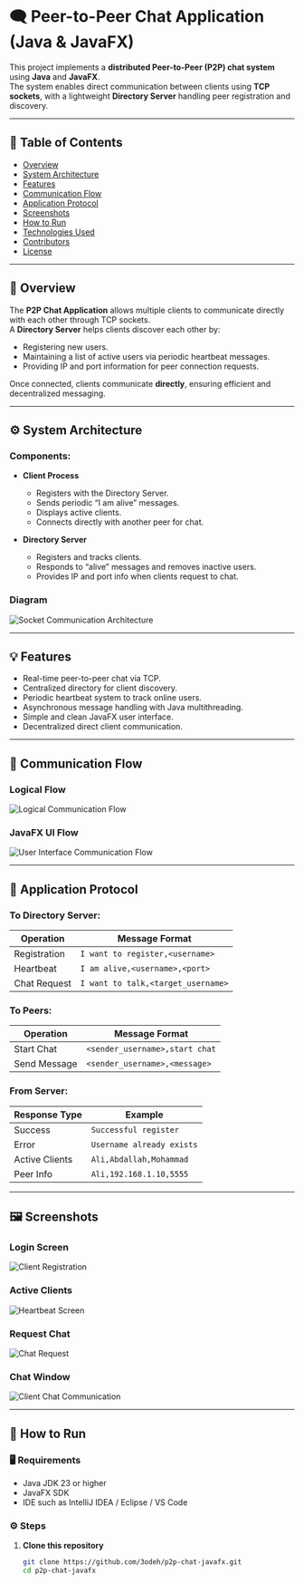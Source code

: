 # 🗨️ Peer-to-Peer Chat Application (Java & JavaFX)

This project implements a **distributed Peer-to-Peer (P2P) chat system** using **Java** and **JavaFX**.  
The system enables direct communication between clients using **TCP sockets**, with a lightweight **Directory Server** handling peer registration and discovery.

---

## 📖 Table of Contents
- [Overview](#overview)
- [System Architecture](#system-architecture)
- [Features](#features)
- [Communication Flow](#communication-flow)
- [Application Protocol](#application-protocol)
- [Screenshots](#screenshots)
- [How to Run](#how-to-run)
- [Technologies Used](#technologies-used)
- [Contributors](#contributors)
- [License](#license)

---

## 🧩 Overview

The **P2P Chat Application** allows multiple clients to communicate directly with each other through TCP sockets.  
A **Directory Server** helps clients discover each other by:
- Registering new users.
- Maintaining a list of active users via periodic heartbeat messages.
- Providing IP and port information for peer connection requests.

Once connected, clients communicate **directly**, ensuring efficient and decentralized messaging.

---

## ⚙️ System Architecture

### Components:
- **Client Process**
  - Registers with the Directory Server.
  - Sends periodic “I am alive” messages.
  - Displays active clients.
  - Connects directly with another peer for chat.

- **Directory Server**
  - Registers and tracks clients.
  - Responds to “alive” messages and removes inactive users.
  - Provides IP and port info when clients request to chat.

### Diagram
![Socket Communication Architecture](https://github.com/user-attachments/assets/f01002ab-ada0-42ec-b4f7-db53a29a8e9b)


---

## 💡 Features
- Real-time peer-to-peer chat via TCP.
- Centralized directory for client discovery.
- Periodic heartbeat system to track online users.
- Asynchronous message handling with Java multithreading.
- Simple and clean JavaFX user interface.
- Decentralized direct client communication.

---

## 🔄 Communication Flow

### Logical Flow
![Logical Communication Flow](https://github.com/user-attachments/assets/33b052db-4977-4450-8b7e-7206d34ddd19)

### JavaFX UI Flow
![User Interface Communication Flow](https://github.com/user-attachments/assets/3b4e8d3c-6814-4f90-89e4-30a6788200c7)

---

## 🧠 Application Protocol

### To Directory Server:
| Operation | Message Format |
|------------|----------------|
| Registration | `I want to register,<username>` |
| Heartbeat | `I am alive,<username>,<port>` |
| Chat Request | `I want to talk,<target_username>` |

### To Peers:
| Operation | Message Format |
|------------|----------------|
| Start Chat | `<sender_username>,start chat` |
| Send Message | `<sender_username>,<message>` |

### From Server:
| Response Type | Example |
|----------------|----------|
| Success | `Successful register` |
| Error | `Username already exists` |
| Active Clients | `Ali,Abdallah,Mohammad` |
| Peer Info | `Ali,192.168.1.10,5555` |

---

## 🖼️ Screenshots

### Login Screen
![Client Registration](https://github.com/user-attachments/assets/97987201-cdc6-42d9-88dc-8405763d4b64)

### Active Clients
![Heartbeat Screen](https://github.com/user-attachments/assets/fe637127-4fdf-4ad7-9ee8-f3fe6772d76b)

### Request Chat
![Chat Request](https://github.com/user-attachments/assets/1bc004da-8848-450b-8f8c-9a79c3e5672e)

### Chat Window
![Client Chat Communication](https://github.com/user-attachments/assets/4d04a0b5-7b12-449f-8769-8112425957c8)

---

## 🚀 How to Run

### 🖥️ Requirements
- Java JDK 23 or higher  
- JavaFX SDK  
- IDE such as IntelliJ IDEA / Eclipse / VS Code  

### ⚙️ Steps
1. **Clone this repository**
   ```bash
   git clone https://github.com/3odeh/p2p-chat-javafx.git
   cd p2p-chat-javafx
